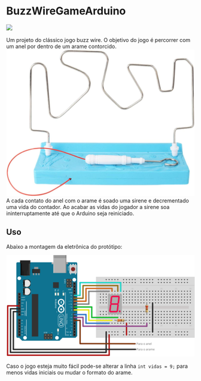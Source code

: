 # BuzzWireGameArduino
<div style="display: inline_block">
  <img src="https://img.shields.io/badge/Arduino-Uno-blue">
</div>

Um projeto do clássico jogo buzz wire.
O objetivo do jogo é percorrer com um anel por dentro de um arame contorcido.
![prototype](img/prototype.jpg)
A cada contato do anel com o arame é soado uma sirene e decrementado uma vida do contador.
Ao acabar as vidas do jogador a sirene soa ininterruptamente até que o Arduino seja reiniciado.

## Uso
Abaixo a montagem da eletrônica do protótipo:

![buzz-wire](img/buzz-wire.svg)

Caso o jogo esteja muito fácil pode-se alterar a linha ```int vidas = 9;``` para menos vidas iniciais ou mudar o formato do arame.
